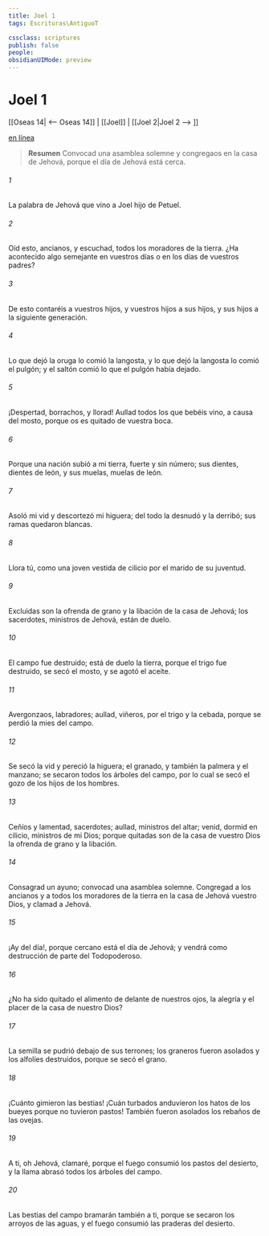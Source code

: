 ```yaml
---
title: Joel 1
tags: Escrituras\AntiguoT

cssclass: scriptures
publish: false
people:
obsidianUIMode: preview
---
```


# Joel 1
[[Oseas 14| <-- Oseas 14]] | [[Joel]] | [[Joel 2|Joel 2 --> ]]

[en línea](https://churchofjesuschrist.org/study/scriptures/ot/joel/1?lang=spa)

> __Resumen__
Convocad una asamblea solemne y congregaos en la casa de Jehová, porque el día de Jehová está cerca.

###### 1 
La palabra de Jehová que vino a Joel hijo de Petuel.

###### 2 
Oíd esto, ancianos, y escuchad, todos los moradores de la tierra. ¿Ha acontecido algo semejante en vuestros días o en los días de vuestros padres?

###### 3 
De esto contaréis a vuestros hijos, y vuestros hijos a sus hijos, y sus hijos a la siguiente generación.

###### 4 
Lo que dejó la oruga lo comió la langosta, y lo que dejó la langosta lo comió el pulgón; y el saltón comió lo que el pulgón había dejado.

###### 5 
¡Despertad, borrachos, y llorad! Aullad todos los que bebéis vino, a causa del mosto, porque os es quitado de vuestra boca.

###### 6 
Porque una nación subió a mi tierra, fuerte y sin número; sus dientes, dientes de león, y sus muelas, muelas de león.

###### 7 
Asoló mi vid y descortezó mi higuera; del todo la desnudó y la derribó; sus ramas quedaron blancas.

###### 8 
Llora tú, como una joven vestida de cilicio por el marido de su juventud.

###### 9 
Excluidas son la ofrenda de grano y la libación de la casa de Jehová; los sacerdotes, ministros de Jehová, están de duelo.

###### 10 
El campo fue destruido; está de duelo la tierra, porque el trigo fue destruido, se secó el mosto, y se agotó el aceite.

###### 11 
Avergonzaos, labradores; aullad, viñeros, por el trigo y la cebada, porque se perdió la mies del campo.

###### 12 
Se secó la vid y pereció la higuera; el granado, y también la palmera y el manzano; se secaron todos los árboles del campo, por lo cual se secó el gozo de los hijos de los hombres.

###### 13 
Ceñíos y lamentad, sacerdotes; aullad, ministros del altar; venid, dormid en cilicio, ministros de mi Dios; porque quitadas son de la casa de vuestro Dios la ofrenda de grano y la libación.

###### 14 
Consagrad un ayuno; convocad una asamblea solemne. Congregad a los ancianos y a todos los moradores de la tierra en la casa de Jehová vuestro Dios, y clamad a Jehová.

###### 15 
¡Ay del día!, porque cercano está el día de Jehová; y vendrá como destrucción de parte del Todopoderoso.

###### 16 
¿No ha sido quitado el alimento de delante de nuestros ojos, la alegría y el placer de la casa de nuestro Dios?

###### 17 
La semilla se pudrió debajo de sus terrones; los graneros fueron asolados y los alfolíes destruidos, porque se secó el grano.

###### 18 
¡Cuánto gimieron las bestias! ¡Cuán turbados anduvieron los hatos de los bueyes porque no tuvieron pastos! También fueron asolados los rebaños de las ovejas.

###### 19 
A ti, oh Jehová, clamaré, porque el fuego consumió los pastos del desierto, y la llama abrasó todos los árboles del campo.

###### 20 
Las bestias del campo bramarán también a ti, porque se secaron los arroyos de las aguas, y el fuego consumió las praderas del desierto.

